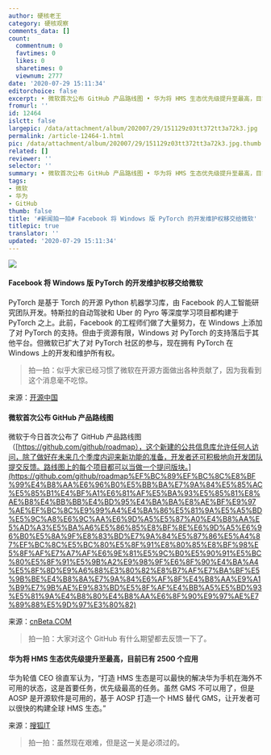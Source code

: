 ```yaml
---
author: 硬核老王
category: 硬核观察
comments_data: []
count:
  commentnum: 0
  favtimes: 0
  likes: 0
  sharetimes: 0
  viewnum: 2777
date: '2020-07-29 15:11:34'
editorchoice: false
excerpt: • 微软首次公布 GitHub 产品路线图 • 华为将 HMS 生态优先级提升至最高，目前已有 2500 个应用
fromurl: ''
id: 12464
islctt: false
largepic: /data/attachment/album/202007/29/151129z03tt372tt3a72k3.jpg
permalink: /article-12464-1.html
pic: /data/attachment/album/202007/29/151129z03tt372tt3a72k3.jpg.thumb.jpg
related: []
reviewer: ''
selector: ''
summary: • 微软首次公布 GitHub 产品路线图 • 华为将 HMS 生态优先级提升至最高，目前已有 2500 个应用
tags:
- 微软
- 华为
- GitHub
thumb: false
title: '#新闻拍一拍# Facebook 将 Windows 版 PyTorch 的开发维护权移交给微软'
titlepic: true
translator: ''
updated: '2020-07-29 15:11:34'
---
```


![](/data/attachment/album/202007/29/151129z03tt372tt3a72k3.jpg)


#### Facebook 将 Windows 版 PyTorch 的开发维护权移交给微软


PyTorch 是基于 Torch 的开源 Python 机器学习库，由 Facebook 的人工智能研究团队开发。特斯拉的自动驾驶和 Uber 的 Pyro 等深度学习项目都构建于 PyTorch 之上。此前，Facebook 的工程师们做了大量努力，在 Windows 上添加了对 PyTorch 的支持。但由于资源有限，Windows 对 PyTorch 的支持落后于其他平台。但微软已扩大了对 PyTorch 社区的参与，现在拥有 PyTorch 在 Windows 上的开发和维护所有权。



> 
> 拍一拍：似乎大家已经习惯了微软在开源方面做出各种贡献了，因为我看到这个消息毫不吃惊。
> 
> 
> 


来源：[开源中国](https://www.oschina.net/news/117544/microsoft-becomes-maintainer-of-the-windows-version-of-pytorch)


#### 微软首次公布 GitHub 产品路线图


微软于今日首次公布了 GitHub 产品路线图（[https://github.com/github/roadmap），这个新建的公共信息库允许任何人访问，除了做好在未来几个季度内迎来新功能的准备，开发者还可积极地向开发团队提交反馈。路线图上的每个项目都可以当做一个提问版块。](https://github.com/github/roadmap%EF%BC%89%EF%BC%8C%E8%BF%99%E4%B8%AA%E6%96%B0%E5%BB%BA%E7%9A%84%E5%85%AC%E5%85%B1%E4%BF%A1%E6%81%AF%E5%BA%93%E5%85%81%E8%AE%B8%E4%BB%BB%E4%BD%95%E4%BA%BA%E8%AE%BF%E9%97%AE%EF%BC%8C%E9%99%A4%E4%BA%86%E5%81%9A%E5%A5%BD%E5%9C%A8%E6%9C%AA%E6%9D%A5%E5%87%A0%E4%B8%AA%E5%AD%A3%E5%BA%A6%E5%86%85%E8%BF%8E%E6%9D%A5%E6%96%B0%E5%8A%9F%E8%83%BD%E7%9A%84%E5%87%86%E5%A4%87%EF%BC%8C%E5%BC%80%E5%8F%91%E8%80%85%E8%BF%98%E5%8F%AF%E7%A7%AF%E6%9E%81%E5%9C%B0%E5%90%91%E5%BC%80%E5%8F%91%E5%9B%A2%E9%98%9F%E6%8F%90%E4%BA%A4%E5%8F%8D%E9%A6%88%E3%80%82%E8%B7%AF%E7%BA%BF%E5%9B%BE%E4%B8%8A%E7%9A%84%E6%AF%8F%E4%B8%AA%E9%A1%B9%E7%9B%AE%E9%83%BD%E5%8F%AF%E4%BB%A5%E5%BD%93%E5%81%9A%E4%B8%80%E4%B8%AA%E6%8F%90%E9%97%AE%E7%89%88%E5%9D%97%E3%80%82)


来源：[cnBeta.COM](https://www.cnbeta.com/articles/tech/1009037.htm)



> 
> 拍一拍：大家对这个 GitHub 有什么期望都去反馈一下了。
> 
> 
> 


#### 华为将 HMS 生态优先级提升至最高，目前已有 2500 个应用


华为轮值 CEO 徐直军认为，“打造 HMS 生态是可以最快的解决华为手机在海外不可用的状态，这是首要任务，优先级最高的任务。虽然 GMS 不可以用了，但是 AOSP 是开源软件是可用的，基于 AOSP 打造一个 HMS 替代 GMS，让开发者可以很快的构建全球 HMS 生态。”


来源：[搜狐IT](https://www.cnbeta.com/articles/tech/1009119.htm)



> 
> 拍一拍：虽然现在艰难，但是这一关是必须过的。
> 
> 
>
